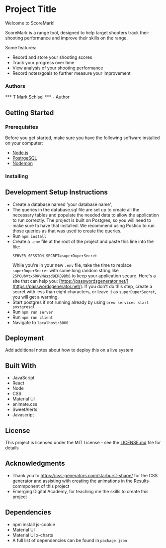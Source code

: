 # Project Title

Welcome to ScoreMark! 

ScoreMark is a range tool, designed to help target shooters track their shooting performance and improve their skills on the range.

Some features:
- Record and store your shooting scores
- Track your progress over time
- View analysis of your shooting performance
- Record notes/goals to further measure your improvement

### Authors
*** T Mark Schisel *** - Author

## Getting Started

### Prerequisites

Before you get started, make sure you have the following software installed on your computer:

- [Node.js](https://nodejs.org/en/)
- [PostrgeSQL](https://www.postgresql.org/)
- [Nodemon](https://nodemon.io/)

### Installing

## Development Setup Instructions
- Create a database named 'your database name',
- The queries in the database.sql file are set up to create all the necessary tables and populate the needed data to allow the application to run correctly. The project is built on Postgres, so you will need to make sure to have that installed. We recommend using Postico to run those queries as that was used to create the queries.
- Run `npm install`
- Create a `.env` file at the root of the project and paste this line into the file:
  ```
  SERVER_SESSION_SECRET=superDuperSecret
  ```
  While you're in your new `.env` file, take the time to replace `superDuperSecret` with some long random string like `25POUbVtx6RKVNWszd9ERB9Bb6` to keep your application secure. Here's a site that can help you: [https://passwordsgenerator.net/](https://passwordsgenerator.net/). If you don't do this step, create a secret with less than eight characters, or leave it as `superDuperSecret`, you will get a warning.
- Start postgres if not running already by using `brew services start postgresql`
- Run `npm run server`
- Run `npm run client`
- Navigate to `localhost:3000`

## Deployment

Add additional notes about how to deploy this on a live system

## Built With

* JavaScript
* React
* Node
* CSS
* Material UI
* animate.css
* SweetAlerts
* Javascript

## License

This project is licensed under the MIT License - see the [LICENSE.md](LICENSE.md) file for details

## Acknowledgments

* Thank you to https://css-generators.com/starburst-shape/ for the CSS generator and assisting with creating the animations in the Results commponent of this project
* Emerging Digital Academy, for teaching me the skills to create this project

## Dependencies
* npm install js-cookie
* Material UI
* Material UI x-charts
* A full list of dependencies can be found in `package.json`